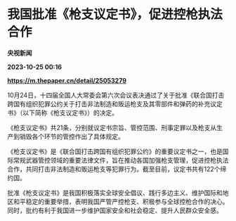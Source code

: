 # 我国批准《枪支议定书》，促进控枪执法合作
**央视新闻**

**2023-10-25 00:16**

**https://m.thepaper.cn/detail/25053279**

10月24日，十四届全国人大常委会第六次会议表决通过了关于批准《联合国打击跨国有组织犯罪公约关于打击非法制造和贩运枪支及其零部件和弹药的补充议定书》（以下简称《枪支议定书》）的决定。

《枪支议定书》共21条，分别就议定书宗旨、管控范围、刑事定罪以及枪支从生产到销毁各个环节的管控作出了具体规定。

《枪支议定书》是《联合国打击跨国有组织犯罪公约》的重要议定书之一，也是国际常规武器管控领域的重要法律文件，旨在推动各国加强枪支管理，促进控枪执法合作，共同打击非法制造和贩运枪支等犯罪行为。截至目前，议定书共有122个缔约国。

批准《枪支议定书》是我国积极落实全球安全倡议、践行多边主义、维护国际和地区和平稳定的重要举措，表明我国严管严控枪支、积极参与全球控枪合作的决心。同时，批约有利于我国进一步维护国家安全和社会稳定、提升人民群众安全感。